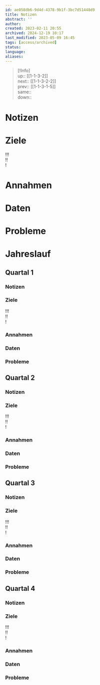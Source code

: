 ```yaml
---
id: ae058db6-9d4d-4378-9b1f-3bc7d51448d9
title: Notizen
abstract: ''
author: 
created: 2023-02-11 20:55
archived: 2024-12-19 10:17
last_modified: 2023-05-09 16:45
tags: [access/archived]
status: 
language: 
aliases: 
---
```


> [!Info]  
> up:: [[1-1-3-2]]  
> next:: [[1-1-3-2-2]]  
> prev:: [[1-1-3-1-5]]  
> same::  
> down::

# Notizen

# Ziele

!!!  
!!  
!

# Annahmen

# Daten

# Probleme

# Jahreslauf

## Quartal 1

### Notizen

### Ziele

!!!  
!!  
!

### Annahmen

### Daten

### Probleme

## Quartal 2

### Notizen

### Ziele

!!!  
!!  
!

### Annahmen

### Daten

### Probleme

## Quartal 3

### Notizen

### Ziele

!!!  
!!  
!

### Annahmen

### Daten

### Probleme

## Quartal 4

### Notizen

### Ziele

!!!  
!!  
!

### Annahmen

### Daten

### Probleme
